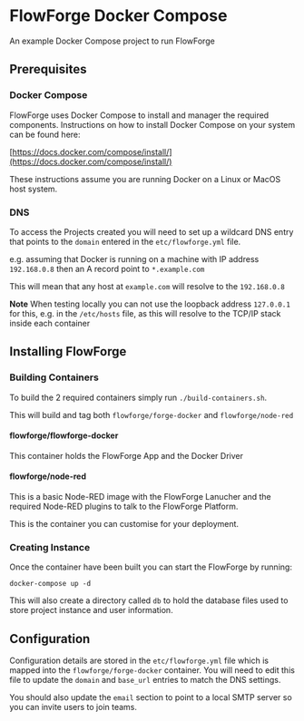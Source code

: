 # FlowForge Docker Compose

An example Docker Compose project to run FlowForge

## Prerequisites

### Docker Compose

FlowForge uses Docker Compose to install and manager the required components. Instructions on how to install Docker Compose on your system can be found here:

[https://docs.docker.com/compose/install/](https://docs.docker.com/compose/install/)

These instructions assume you are running Docker on a Linux or MacOS host system.


### DNS

To access the Projects created you will need to set up a wildcard DNS entry that points to the `domain` entered in the `etc/flowforge.yml` file.

e.g. assuming that Docker is running on a machine with IP address `192.168.0.8` then an A record point to  `*.example.com`

This  will mean that any host at `example.com` will resolve to the `192.168.0.8`

**Note** When testing locally you can not use the loopback address `127.0.0.1` for this, e.g. in the `/etc/hosts` file, as this will resolve to the TCP/IP stack inside each container

## Installing FlowForge

### Building Containers

To build the 2 required containers simply run `./build-containers.sh`.

This will build and tag both `flowforge/forge-docker` and `flowforge/node-red`

#### flowforge/flowforge-docker

This container holds the FlowForge App and the Docker Driver

#### flowforge/node-red

This is a basic Node-RED image with the FlowForge Lanucher and the required Node-RED plugins to talk to the FlowForge Platform.

This is the container you can customise for your deployment.

### Creating Instance

Once the container have been built you can start the FlowForge by running:

```
docker-compose up -d
```

This will also create a directory called `db` to hold the database files used to store project instance and user information.

## Configuration

Configuration details are stored in the `etc/flowforge.yml` file which is mapped into the `flowforge/forge-docker` container. You will need to edit this file to update the `domain` and `base_url` entries to match the DNS settings.

You should also update the `email` section to point to a local SMTP server so you can invite users to join teams. 